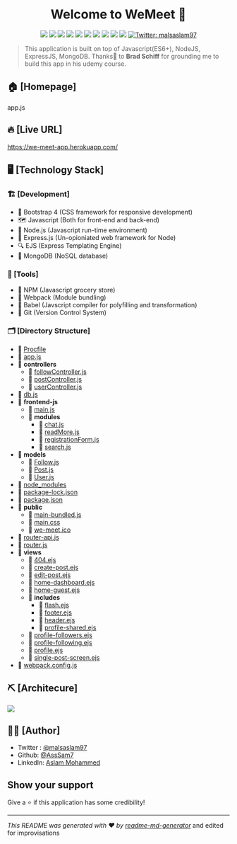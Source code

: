 <h1 align="center">Welcome to WeMeet 👋</h1>
<p align="center">
  <img src="https://img.shields.io/badge/node-v12.3.1-blue">
  <img src="https://img.shields.io/badge/express-v4.17.1-orange">
  <img src="https://img.shields.io/badge/mongodb-v2.0.4-brightgreen">
  <img src="https://img.shields.io/badge/webpack-v4.43-red">
  <img src="https://img.shields.io/badge/babel-v7.10.3-yellow">
  <img src="https://img.shields.io/badge/socket.io-v2.3-black">
  <img src="https://img.shields.io/badge/sessions-v1.17-green">
  <img src="https://img.shields.io/badge/JWT-v1.17-violet">
  <img src="https://img.shields.io/badge/EJS-v1.17-yellow">
  <img src="https://img.shields.io/badge/moment-v2.27-blue">
  <a href="https://twitter.com/malsaslam97" target="_blank">
    <img alt="Twitter: malsaslam97" src="https://img.shields.io/twitter/follow/malsaslam97.svg?style=social" />
  </a>
</p>

> This application is built on top of Javascript(ES6+), NodeJS, ExpressJS, MongoDB. Thanks🤝 to **Brad Schiff** for grounding me to build this app in his udemy course.

## 🏠 [Homepage]
app.js

## 🔥 [Live URL]
https://we-meet-app.herokuapp.com/

## 🖥️ [Technology Stack]
### 🏗️ [Development]
- 🍭 Bootstrap 4 (CSS framework for responsive development)
- 🗺️ Javascript (Both for front-end and back-end)
- 🌴 Node.js (Javascript run-time environment)
- 🍁 Express.js (Un-opioniated web framework for Node)
- 🔍 EJS (Express Templating Engine)
- 💼 MongoDB (NoSQL database)

### 🧰 [Tools]
- 🏬 NPM (Javascript grocery store)
- 🧳 Webpack (Module bundling)
- 🚶 Babel (Javscript compiler for polyfilling and transformation)
- 📝 Git (Version Control System)

### 🗂️ [Directory Structure]
- 📄 [Procfile](Procfile)
- 📄 [app.js](app.js)
- 📂 **controllers**
  - 📄 [followController.js](controllers/followController.js)
  - 📄 [postController.js](controllers/postController.js)
  - 📄 [userController.js](controllers/userController.js)
- 📄 [db.js](db.js)
- 📂 **frontend\-js**
  - 📄 [main.js](frontend-js/main.js)
  - 📂 **modules**
    - 📄 [chat.js](frontend-js/modules/chat.js)
    - 📄 [readMore.js](frontend-js/modules/readMore.js)
    - 📄 [registrationForm.js](frontend-js/modules/registrationForm.js)
    - 📄 [search.js](frontend-js/modules/search.js)
- 📂 **models**
  - 📄 [Follow.js](models/Follow.js)
  - 📄 [Post.js](models/Post.js)
  - 📄 [User.js](models/User.js)
- 📄 [node_modules](node_modules)
- 📄 [package\-lock.json](package-lock.json)
- 📄 [package.json](package.json)
- 📂 **public**
  - 📄 [main\-bundled.js](public/main-bundled.js)
  - 📄 [main.css](public/main.css)
  - 📄 [we\-meet.ico](public/we-meet.ico)
- 📄 [router\-api.js](router-api.js)
- 📄 [router.js](router.js)
- 📂 **views**
  - 📄 [404.ejs](views/404.ejs)
  - 📄 [create\-post.ejs](views/create-post.ejs)
  - 📄 [edit\-post.ejs](views/edit-post.ejs)
  - 📄 [home\-dashboard.ejs](views/home-dashboard.ejs)
  - 📄 [home\-guest.ejs](views/home-guest.ejs)
  - 📂 **includes**
    - 📄 [flash.ejs](views/includes/flash.ejs)
    - 📄 [footer.ejs](views/includes/footer.ejs)
    - 📄 [header.ejs](views/includes/header.ejs)
    - 📄 [profile\-shared.ejs](views/includes/profile-shared.ejs)
  - 📄 [profile\-followers.ejs](views/profile-followers.ejs)
  - 📄 [profile\-following.ejs](views/profile-following.ejs)
  - 📄 [profile.ejs](views/profile.ejs)
  - 📄 [single\-post\-screen.ejs](views/single-post-screen.ejs)
- 📄 [webpack.config.js](webpack.config.js)


## ⛏️ [Architecure] 
<img src="https://hackernoon.com/drafts/126z19ld.png">

## ✍🏻 [Author]

- Twitter : [@malsaslam97](https://twitter.com/malsaslam97)
- Github: [@AssSam7](https://github.com/AssSam7)
- LinkedIn: [Aslam Mohammed](https://www.linkedin.com/in/malsaslam97/)

## Show your support

Give a ⭐️ if this application has some credibility!

---

_This README was generated with ❤️ by [readme-md-generator](https://github.com/kefranabg/readme-md-generator)_ and edited for improvisations
